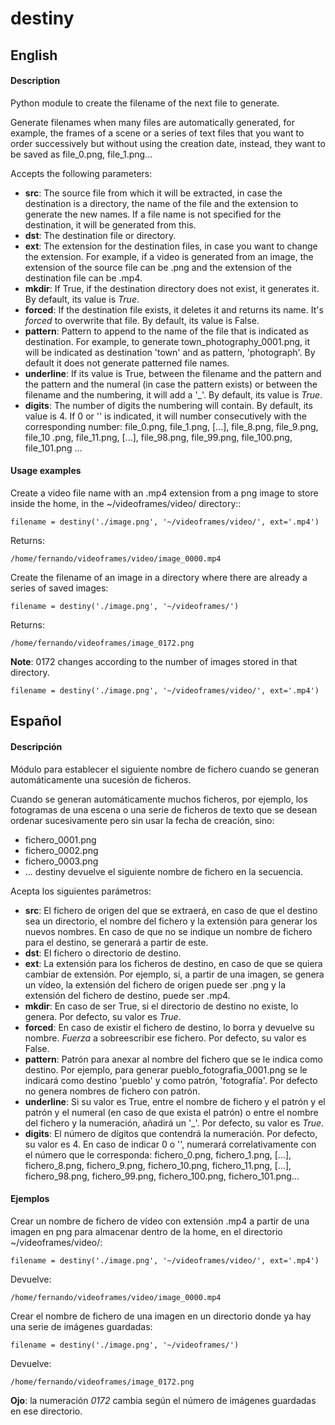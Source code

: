 # destiny

## English

#### Description
Python module to create the filename of the next file to generate. 

Generate filenames when many files are automatically generated, for example, the frames of a scene or a series of text files that you want to order successively but without using the creation date, instead, they want to be saved as file_0.png, file_1.png...

Accepts the following parameters:
- **src**: The source file from which it will be extracted, in case the destination is a directory, the name of the file and the extension to generate the new names. If a file name is not specified for the destination, it will be generated from this.
- **dst**: The destination file or directory.
- **ext**: The extension for the destination files, in case you want to change the extension. For example, if a video is generated from an image, the extension of the source file can be .png and the extension of the destination file can be .mp4.
- **mkdir**: If True, if the destination directory does not exist, it generates it. By default, its value is *True*.
- **forced**: If the destination file exists, it deletes it and returns its name. It's *forced* to overwrite that file. By default, its value is False.
- **pattern**: Pattern to append to the name of the file that is indicated as destination. For example, to generate town_photography_0001.png, it will be indicated as destination 'town' and as pattern, 'photograph'. By default it does not generate patterned file names. 
- **underline**: If its value is True, between the filename and the pattern and the pattern and the numeral (in case the pattern exists) or between the filename and the numbering, it will add a '\_'. By default, its value is *True*.
- **digits**: The number of digits the numbering will contain. By default, its value is 4. If 0 or '' is indicated, it will number consecutively with the corresponding number: file_0.png, file_1.png, \[...], file_8.png, file_9.png, file_10 .png, file_11.png, \[...], file_98.png, file_99.png, file_100.png, file_101.png ...

#### Usage examples
Create a video file name with an .mp4 extension from a png image to store inside the home, in the ~/videoframes/video/ directory::
~~~
filename = destiny('./image.png', '~/videoframes/video/', ext='.mp4')
~~~
Returns:
~~~
/home/fernando/videoframes/video/image_0000.mp4
~~~

Create the filename of an image in a directory where there are already a series of saved images:
~~~
filename = destiny('./image.png', '~/videoframes/')
~~~
Returns:
~~~
/home/fernando/videoframes/image_0172.png
~~~
**Note**: 0172 changes according to the number of images stored in that directory.


~~~
filename = destiny('./image.png', '~/videoframes/video/', ext='.mp4')
~~~

## Español

#### Descripción
Módulo para establecer el siguiente nombre de fichero cuando se generan automáticamente una sucesión de ficheros. 

Cuando se generan automáticamente muchos ficheros, por ejemplo, los fotogramas de una escena o una serie de ficheros de texto que se desean ordenar sucesivamente pero sin usar la fecha de creación, sino:
- fichero_0001.png
- fichero_0002.png
- fichero_0003.png
- ...
destiny devuelve el siguiente nombre de fichero en la secuencia. 

Acepta los siguientes parámetros:
- **src**: El fichero de origen del que se extraerá, en caso de que el destino sea un directorio, el nombre del fichero y la extensión para generar los nuevos nombres. En caso de que no se indique un nombre de fichero para el destino, se generará a partir de este. 
- **dst**: El fichero o directorio de destino. 
- **ext**: La extensión para los ficheros de destino, en caso de que se quiera cambiar de extensión. Por ejemplo, si, a partir de una imagen, se genera un vídeo, la extensión del fichero de origen puede ser .png y la extensión del fichero de destino, puede ser .mp4.
- **mkdir**: En caso de ser True, si el directorio de destino no existe, lo genera. Por defecto, su valor es *True*.
- **forced**: En caso de existir el fichero de destino, lo borra y devuelve su nombre. *Fuerza* a sobreescribir ese fichero. Por defecto, su valor es False.
- **pattern**: Patrón para anexar al nombre del fichero que se le indica como destino. Por ejemplo, para generar pueblo_fotografia_0001.png se le indicará como destino 'pueblo' y como patrón, 'fotografía'. Por defecto no genera nombres de fichero con patrón. 
- **underline**: Si su valor es True, entre el nombre de fichero y el patrón y el patrón y el numeral (en caso de que exista el patrón) o entre el nombre del fichero y la numeración, añadirá un '\_'. Por defecto, su valor es *True*.
- **digits**: El número de dígitos que contendrá la numeración. Por defecto, su valor es 4. En caso de indicar 0 o '', numerará correlativamente con el número que le corresponda: fichero_0.png, fichero_1.png, \[...], fichero_8.png, fichero_9.png, fichero_10.png, fichero_11.png, \[...], fichero_98.png, fichero_99.png, fichero_100.png, fichero_101.png...

#### Ejemplos

Crear un nombre de fichero de vídeo con extensión .mp4 a partir de una imagen en png para almacenar dentro de la home, en el directorio ~/videoframes/video/:
~~~
filename = destiny('./image.png', '~/videoframes/video/', ext='.mp4')
~~~
Devuelve:
~~~
/home/fernando/videoframes/video/image_0000.mp4
~~~

Crear el nombre de fichero de una imagen en un directorio donde ya hay una serie de imágenes guardadas:
~~~
filename = destiny('./image.png', '~/videoframes/')
~~~
Devuelve:
~~~
/home/fernando/videoframes/image_0172.png
~~~
**Ojo**: la numeración *0172* cambia según el número de imágenes guardadas en ese directorio.

